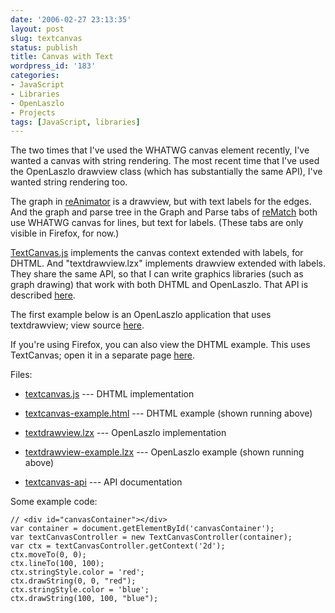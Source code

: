 ```yaml
---
date: '2006-02-27 23:13:35'
layout: post
slug: textcanvas
status: publish
title: Canvas with Text
wordpress_id: '183'
categories:
- JavaScript
- Libraries
- OpenLaszlo
- Projects
tags: [JavaScript, libraries]
---
```


The two times that I've used the WHATWG canvas element recently, I've wanted a canvas with string rendering.  The most recent time that I've used the OpenLaszlo drawview class (which has substantially the same API), I've wanted string rendering too.

The graph in [reAnimator](/tools/reanimator) is a drawview, but with text labels for the edges.  And the graph and parse tree in the Graph and Parse tabs of [reMatch](/tools/rematch) both use WHATWG canvas for lines, but text for labels.  (These tabs are only visible in Firefox, for now.)

[TextCanvas.js](/sources/javascript/textcanvas.js) implements the canvas context extended with labels, for DHTML.  And "textdrawview.lzx" implements drawview extended with labels.  They share the same API, so that I can write graphics libraries (such as graph drawing) that work with both DHTML and OpenLaszlo.  That API is described [here](/sources/javascript/textcanvas-api).

The first example below is an OpenLaszlo application that uses textdrawview; view source [here](/sources/openlaszlo/textdrawview-example.lzx).

If you're using Firefox, you can also view the DHTML example.  This uses TextCanvas; open it in a separate page [here](/sources/javascript/textcanvas-example.html).

Files:

* [textcanvas.js](/sources/javascript/textcanvas.js) --- DHTML implementation

* [textcanvas-example.html](/sources/javascript/textcanvas-example.html) --- DHTML example (shown running above)

* [textdrawview.lzx](/sources/openlaszlo/textdrawview.lzx) --- OpenLaszlo implementation

* [textdrawview-example.lzx](/sources/openlaszlo/textdrawview-example.lzx) --- OpenLaszlo example (shown running above)

* [textcanvas-api](/sources/javascript/textcanvas-api) --- API documentation

Some example code:

    // <div id="canvasContainer"></div>
    var container = document.getElementById('canvasContainer');
    var textCanvasController = new TextCanvasController(container);
    var ctx = textCanvasController.getContext('2d');
    ctx.moveTo(0, 0);
    ctx.lineTo(100, 100);
    ctx.stringStyle.color = 'red';
    ctx.drawString(0, 0, "red");
    ctx.stringStyle.color = 'blue';
    ctx.drawString(100, 100, "blue");
